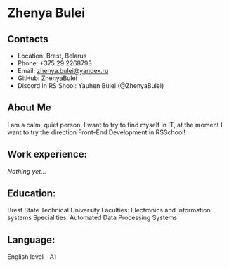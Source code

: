 # Zhenya Bulei

## Contacts

* Location: Brest, Belarus
* Phone: +375 29 2268793
* Email: zhenya.bulei@yandex.ru
* GitHub: ZhenyaBulei
* Discord in RS Shool: Yauhen Bulei (@ZhenyaBulei)

## About Me

I am a calm, quiet person. I want to try to find myself in IT,
at the moment I want to try the direction Front-End Development in RSSchool!

## Work experience:

*Nothing yet…*

## Education:

Brest State Technical University
Faculties: Electronics and Information systems
Specialities: Automated Data Processing Systems

## Language:

English level - A1





